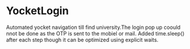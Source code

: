 # YocketLogin
Automated yocket navigation till find university.The login pop up coould nnot be done as the OTP is sent to the mobiel or mail.
Added time.sleep() after each step though it can be optimized using explicit waits.
